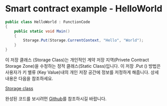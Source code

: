 # Smart contract example - HelloWorld

```c#
public class HelloWorld : FunctionCode
{
    public static void Main()
    {
        Storage.Put(Storage.CurrentContext, "Hello", "World");
    }
}
```

이 저장 클래스 (Storage Class)는 개인적인 계약 저장 지역(Privete Contract Storage Zone)을 수정하는 정적 클래스(Static Class)입니다. 이 저장 .Put () 방법은 사용자가 키 밸류 (Key Value)내의 개인 저장 공간에 정보를 저정하게 해줍니다. 상세 내용은 다음을 참조하세요.

 [Storage class](../fw/dotnet/AntShares/Storage.md)

완성된 코드를 보시려먼 [Github](https://github.com/neo-project/examples)를 참조하시길 바랍니다. 

